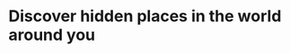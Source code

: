<!DOCTYPE html>
<html>
<head>
<title>
Excursion
</title>
</head>
<body>
  <h1>Discover hidden places in the world around you
  </h1>
</body>
</html>
